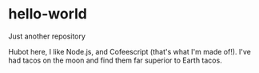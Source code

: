 # hello-world
Just another repository

Hubot here, I like Node.js, and Cofeescript (that's what I'm made of!).
I've had tacos on the moon and find them far superior to Earth tacos.
